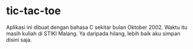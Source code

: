 # tic-tac-toe
Aplikasi ini dibuat dengan bahasa C sekitar bulan Oktober 2002. Waktu itu masih kuliah di STIKI Malang. Ya daripada hilang, lebih baik aku simpan disini saja.
